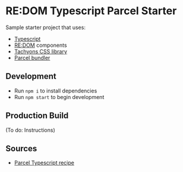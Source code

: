 # RE:DOM Typescript Parcel Starter

Sample starter project that uses:

- [Typescript](https://www.typescriptlang.org/)
- [RE:DOM][redom] components
- [Tachyons CSS library](https://tachyons.io/)
- [Parcel bundler](https://parceljs.org/)

[redom]: https://redom.js.org/

## Development

- Run `npm i` to install dependencies
- Run `npm start` to begin development

## Production Build

(To do: Instructions)

## Sources

- [Parcel Typescript recipe](https://parceljs.org/typeScript.html)
